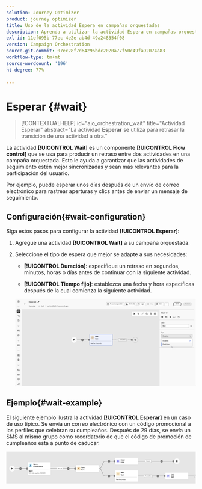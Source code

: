```yaml
---
solution: Journey Optimizer
product: journey optimizer
title: Uso de la actividad Espera en campañas orquestadas
description: Aprenda a utilizar la actividad Espera en campañas orquestadas
exl-id: 11ef095b-77ec-4e2e-ab4d-49a248354f08
version: Campaign Orchestration
source-git-commit: 07ec28f7d64296bdc2020a77f50c49fa92074a83
workflow-type: tm+mt
source-wordcount: '196'
ht-degree: 77%

---
```



# Esperar {#wait}

>[!CONTEXTUALHELP]
>id="ajo_orchestration_wait"
>title="Actividad Esperar"
>abstract="La actividad **Esperar** se utiliza para retrasar la transición de una actividad a otra."

La actividad **[!UICONTROL Wait]** es un componente **[!UICONTROL Flow control]** que se usa para producir un retraso entre dos actividades en una campaña orquestada. Esto le ayuda a garantizar que las actividades de seguimiento estén mejor sincronizadas y sean más relevantes para la participación del usuario.

Por ejemplo, puede esperar unos días después de un envío de correo electrónico para rastrear aperturas y clics antes de enviar un mensaje de seguimiento.

## Configuración{#wait-configuration}

Siga estos pasos para configurar la actividad **[!UICONTROL Esperar]**:

1. Agregue una actividad **[!UICONTROL Wait]** a su campaña orquestada.

1. Seleccione el tipo de espera que mejor se adapte a sus necesidades:

   * **[!UICONTROL Duración]**: especifique un retraso en segundos, minutos, horas o días antes de continuar con la siguiente actividad.

   * **[!UICONTROL Tiempo fijo]**: establezca una fecha y hora específicas después de la cual comienza la siguiente actividad.

   ![](../assets/wait_activity.png)

## Ejemplo{#wait-example}

El siguiente ejemplo ilustra la actividad **[!UICONTROL Esperar]** en un caso de uso típico.  Se envía un correo electrónico con un código promocional a los perfiles que celebran su cumpleaños. Después de 29 días, se envía un SMS al mismo grupo como recordatorio de que el código de promoción de cumpleaños está a punto de caducar.

![](../assets/wait-example.png)
